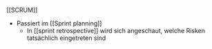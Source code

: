 [[SCRUM]]

- Passiert im [[Sprint planning]]
	- In [[sprint retrospective]] wird sich angeschaut, welche Risken tatsächlich eingetreten sind